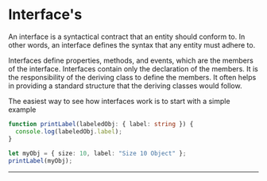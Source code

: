 # Interface's

An interface is a syntactical contract that an entity should conform to. In other words, an interface defines the syntax that any entity must adhere to.

Interfaces define properties, methods, and events, which are the members of the interface. Interfaces contain only the declaration of the members. It is the responsibility of the deriving class to define the members. It often helps in providing a standard structure that the deriving classes would follow.


The easiest way to see how interfaces work is to start with a simple example

```ts
function printLabel(labeledObj: { label: string }) {
  console.log(labeledObj.label);
}
 
let myObj = { size: 10, label: "Size 10 Object" };
printLabel(myObj);
```
---